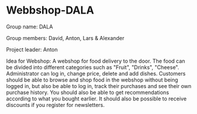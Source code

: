 ﻿# Webbshop-DALA

Group name: DALA

Group members: David, Anton, Lars & Alexander

Project leader: Anton

Idea for Webshop: A webshop for food delivery to the door. The food can be divided into different categories such as "Fruit", "Drinks", "Cheese". Administrator can log in, change price, delete and add dishes. Customers should be able to browse and shop food in the webshop without being logged in, but also be able to log in, track their purchases and see their own purchase history. You should also be able to get recommendations according to what you bought earlier. It should also be possible to receive discounts if you register for newsletters.
